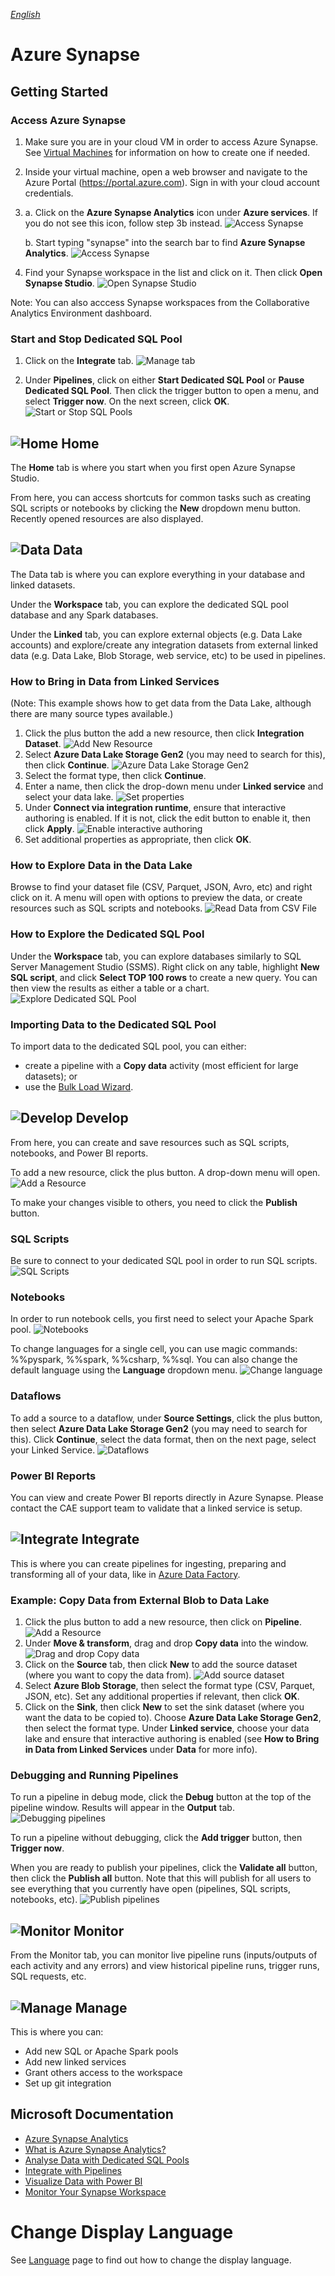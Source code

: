 _[English](../../en/AzureSynapse)_

# Azure Synapse

## Getting Started

### Access Azure Synapse

1. Make sure you are in your cloud VM in order to access Azure Synapse. See [Virtual Machines](VirtualMachines.md) for information on how to create one if needed.

2. Inside your virtual machine, open a web browser and navigate to the Azure Portal (https://portal.azure.com). Sign in with your cloud account credentials.

3. 
    a. Click on the **Azure Synapse Analytics** icon under **Azure services**. If you do not see this icon, follow step 3b instead.
    ![Access Synapse](images/AzureSynapseAccess_2.png)

    b. Start typing "synapse" into the search bar to find **Azure Synapse Analytics**.
    ![Access Synapse](images/AzureSynapseAccess.png) 

4. Find your Synapse workspace in the list and click on it. Then click **Open Synapse Studio**.
![Open Synapse Studio](images/AzureSynapseOpenStudio.png)

Note: You can also acccess Synapse workspaces from the Collaborative Analytics Environment dashboard.

### Start and Stop Dedicated SQL Pool

1. Click on the **Integrate** tab.
![Manage tab](images/AzureSynapseStartStopPool_1.png)

2. Under **Pipelines**, click on either **Start Dedicated SQL Pool** or **Pause Dedicated SQL Pool**. Then click the trigger button to open a menu, and select **Trigger now**. On the next screen, click **OK**.
![Start or Stop SQL Pools](images/AzureSynapseStartStopPool_2.png)

## ![Home](images/AzureSynapseHomeIcon.png) Home

The **Home** tab is where you start when you first open Azure Synapse Studio. 

From here, you can access shortcuts for common tasks such as creating SQL scripts or notebooks by clicking the **New** dropdown menu button. Recently opened resources are also displayed.

## ![Data](images/AzureSynapseDataIcon.png) Data

The Data tab is where you can explore everything in your database and linked datasets.

Under the **Workspace** tab, you can explore the dedicated SQL pool database and any Spark databases.

Under the **Linked** tab, you can explore external objects (e.g. Data Lake accounts) and explore/create any integration datasets from external linked data (e.g. Data Lake, Blob Storage, web service, etc) to be used in pipelines.

### How to Bring in Data from Linked Services

(Note: This example shows how to get data from the Data Lake, although there are many source types available.)

1. Click the plus button the add a new resource, then click **Integration Dataset**.
![Add New Resource](images/AzureSynapseData_1.png)
2. Select **Azure Data Lake Storage Gen2** (you may need to search for this), then click **Continue**.
![Azure Data Lake Storage Gen2](images/AzureSynapseData_2.png)
3. Select the format type, then click **Continue**.
4. Enter a name, then click the drop-down menu under **Linked service** and select your data lake.
![Set properties](images/AzureSynapseData_3.png)
5. Under **Connect via integration runtime**, ensure that interactive authoring is enabled. If it is not, click the edit button to enable it, then click **Apply**.
![Enable interactive authoring](images/AzureSynapseData_6.png)
6. Set additional properties as appropriate, then click **OK**.

### How to Explore Data in the Data Lake

Browse to find your dataset file (CSV, Parquet, JSON, Avro, etc) and right click on it. A menu will open with options to preview the data, or create resources such as SQL scripts and notebooks.
![Read Data from CSV File](images/AzureSynapseData_4.png)

### How to Explore the Dedicated SQL Pool
Under the **Workspace** tab, you can explore databases similarly to SQL Server Management Studio (SSMS). Right click on any table, highlight **New SQL script**, and click **Select TOP 100 rows** to create a new query. You can then view the results as either a table or a chart.
![Explore Dedicated SQL Pool](images/AzureSynapseData_5.png)

### Importing Data to the Dedicated SQL Pool
To import data to the dedicated SQL pool, you can either:
- create a pipeline with a **Copy data** activity (most efficient for large datasets); or
- use the [Bulk Load Wizard](https://docs.microsoft.com/en-us/azure/synapse-analytics/quickstart-load-studio-sql-pool).

## ![Develop](images/AzureSynapseDevelopIcon.png) Develop

From here, you can create and save resources such as SQL scripts, notebooks, and Power BI reports.

To add a new resource, click the plus button. A drop-down menu will open.
![Add a Resource](images/AzureSynapseDevelop.png)

To make your changes visible to others, you need to click the **Publish** button.

### SQL Scripts

Be sure to connect to your dedicated SQL pool in order to run SQL scripts.
![SQL Scripts](images/AzureSynapseDevelopSQL.png)

### Notebooks

In order to run notebook cells, you first need to select your Apache Spark pool.
![Notebooks](images/AzureSynapseDevelopNotebooks.png)

To change languages for a single cell, you can use magic commands: %%pyspark, %%spark, %%csharp, %%sql. You can also change the default language using the **Language** dropdown menu.
![Change language](images/AzureSynapseDevelopNotebooks_2.png)

### Dataflows

To add a source to a dataflow, under **Source Settings**, click the plus button, then select **Azure Data Lake Storage Gen2** (you may need to search for this). Click **Continue**, select the data format, then on the next page, select your Linked Service.
![Dataflows](images/AzureSynapseDevelopDataflow.png)

### Power BI Reports

You can view and create Power BI reports directly in Azure Synapse. Please contact the CAE support team to validate that a linked service is setup.

## ![Integrate](images/AzureSynapseIntegrateIcon.png) Integrate

This is where you can create pipelines for ingesting, preparing and transforming all of your data, like in [Azure Data Factory](DataFactory.md). 

### Example: Copy Data from External Blob to Data Lake
1. Click the plus button to add a new resource, then click on **Pipeline**.
![Add a Resource](images/AzureSynapseIntegrate_1.png)
2. Under **Move & transform**, drag and drop **Copy data** into the window.
![Drag and drop Copy data](images/AzureSynapseIntegrate_2.png)
3. Click on the **Source** tab, then click **New** to add the source dataset (where you want to copy the data from).
![Add source dataset](images/AzureSynapseIntegrate_3.png)
4. Select **Azure Blob Storage**, then select the format type (CSV, Parquet, JSON, etc). Set any additional properties if relevant, then click **OK**.
5. Click on the **Sink**, then click **New** to set the sink dataset (where you want the data to be copied to). Choose **Azure Data Lake Storage Gen2**, then select the format type. Under **Linked service**, choose your data lake and ensure that interactive authoring is enabled (see **How to Bring in Data from Linked Services** under **Data** for more info).

### Debugging and Running Pipelines
To run a pipeline in debug mode, click the **Debug** button at the top of the pipeline window. Results will appear in the **Output** tab.
![Debugging pipelines](images/AzureSynapseIntegrate_4.png)

To run a pipeline without debugging, click the **Add trigger** button, then **Trigger now**.

When you are ready to publish your pipelines, click the **Validate all** button, then click the **Publish all** button. Note that this will publish for all users to see everything that you currently have open (pipelines, SQL scripts, notebooks, etc).
![Publish pipelines](images/AzureSynapseIntegrate_5.png)

## ![Monitor](images/AzureSynapseMonitorIcon.png) Monitor

From the Monitor tab, you can monitor live pipeline runs (inputs/outputs of each activity and any errors) and view historical pipeline runs, trigger runs, SQL requests, etc.

## ![Manage](images/AzureSynapseManageIcon.png) Manage

This is where you can:
- Add new SQL or Apache Spark pools
- Add new linked services
- Grant others access to the workspace
- Set up git integration

## Microsoft Documentation

- [Azure Synapse Analytics](https://docs.microsoft.com/en-us/azure/synapse-analytics/)
- [What is Azure Synapse Analytics?](https://docs.microsoft.com/en-us/azure/synapse-analytics/overview-what-is) 
- [Analyse Data with Dedicated SQL Pools](https://docs.microsoft.com/en-us/azure/synapse-analytics/get-started-analyze-sql-pool)
- [Integrate with Pipelines](https://docs.microsoft.com/en-us/azure/synapse-analytics/get-started-pipelines)
- [Visualize Data with Power BI](https://docs.microsoft.com/en-us/azure/synapse-analytics/get-started-visualize-power-bi)
- [Monitor Your Synapse Workspace](https://docs.microsoft.com/en-us/azure/synapse-analytics/get-started-monitor)

# Change Display Language
See [Language](Language.md) page to find out how to change the display language.
